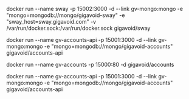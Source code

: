 
  docker run --name sway -p 15002:3000 -d --link gv-mongo:mongo
    -e "mongo=mongodb://mongo/gigavoid-sway" -e "sway_host=sway.gigavoid.com"
    -v /var/run/docker.sock:/var/run/docker.sock gigavoid/sway
  
  
  docker run --name gv-accounts-api -p 15001:3000 -d --link gv-mongo:mongo
    -e "mongo=mongodb://mongo/gigavoid-accounts" gigavoid/accounts-api
  
  
  docker run --name gv-accounts -p 15000:80 -d gigavoid/accounts
  
  docker run --name gv-accounts-api -p 15001:3000 -d --link gv-mongo:mongo
    -e "mongo=mongodb://mongo/gigavoid-accounts" gigavoid/accounts-api
